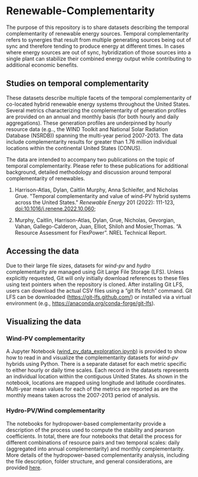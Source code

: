 # Renewable-Complementarity
The purpose of this repository is to share datasets describing the temporal complementarity of renewable energy sources. Temporal complementarity refers to synergies that result from multiple generating sources being out of sync and therefore tending to produce energy at different times. In cases where energy sources are out of sync, hybridization of those sources into a single plant can stabilize their combined energy output while contributing to additional economic benefits.

## Studies on temporal complementarity

These datasets describe multiple facets of the temporal complementarity of co-located hybrid renewable energy systems throughout the United States. Several metrics characterizing the complementarity of generation profiles are provided on an annual and monthly basis (for both hourly and daily aggregations). These generation profiles are underpinned by hourly resource data (e.g.., the WIND Toolkit and National Solar Radiation Database (NSRDB)) spanning the multi-year period 2007-2013. The data include complementarity results for greater than 1.76 million individual locations within the continental United States (CONUS). 

The data are intended to accompany two publications on the topic of temporal complementarity. Please refer to these publications for additional background, detailed methodology and discussion around temporal complementarity of renewables. 

1) Harrison-Atlas, Dylan, Caitlin Murphy, Anna Schleifer, and Nicholas Grue. "Temporal complementarity and value of wind-PV hybrid systems across the United States." *Renewable Energy* 201 (2022): 111-123, [doi:10.1016/j.renene.2022.10.060](https://doi.org/10.1016/j.renene.2022.10.060); 

2) Murphy, Caitlin, Harrison-Atlas, Dylan, Grue, Nicholas, Gevorgian, Vahan, Gallego-Calderon, Juan, Elliot, Shiloh and Mosier,Thomas. “A Resource Assessment for FlexPower”. NREL Technical Report.

## Accessing the data
Due to their large file sizes, datasets for *wind-pv* and *hydro* complementarity are managed using Git Large File Storage (LFS). Unless explicitly requested, Git will only initially download references to these files using text pointers when the repository is cloned. After installing Git LFS, users can download the actual CSV files using a “git lfs fetch” command. Git LFS can be downloaded (https://git-lfs.github.com/) or installed via a virtual environment (e.g., https://anaconda.org/conda-forge/git-lfs).

## Visualizing the data

### Wind-PV complementarity

A Jupyter Notebook ([wind_pv_data_exploration.ipynb](wind_pv_data_exploration.ipynb)) is provided to show how to read in and visualize the complementarity datasets for *wind-pv* hybrids using Python. There is a separate dataset for each metric specific to either hourly or daily time scales. Each record in the datasets represents an individual location within the contiguous United States. As shown in the notebook, locations are mapped using longitude and latitude coordinates. Multi-year mean values for each of the metrics are reported as are the monthly means taken across the 2007-2013 period of analysis.

### Hydro-PV/Wind complementarity

The notebooks for hydropower-based complementarity provide a description of the process used to compute the stability and pearson coefficients. In total, there are four notebooks that detail the process for different combinations of resource pairs and two temporal scales: daily (aggregated into annual complementarity) and monthly complementarity. More details of the hydropower-based complementarity analysis, including the file description, folder structure, and general considerations, are provided [here](./data/hydro/README.md).
